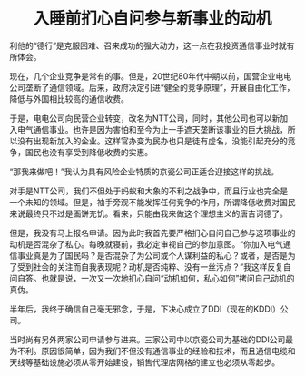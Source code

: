 <h1 align=center>入睡前扪心自问参与新事业的动机</h1>

利他的“德行”是克服困难、召来成功的强大动力，这一点在我投资通信事业时就有所体会。

现在，几个企业竞争是常有的事。但是，20世纪80年代中期以前，国营企业电电公司垄断了通信领域。后来，政府决定引进“健全的竞争原理”，开展自由化工作，降低与外国相比较高的通信收费。

于是，电电公司向民营企业转变，改名为NTT公司，同时，其他公司也可以新加入电气通信事业。也许是因为害怕和至今为止一手遮天垄断该事业的巨大挑战，所以没有出现新加入的企业。这样官办变为民办也只是徒有虚名，没能引起充分的竞争，国民也没有享受到降低收费的实惠。

“那我来做吧！”我认为具有风险企业特质的京瓷公司正适合迎接这样的挑战。

对手是NTT公司，我们不但处于蚂蚁和大象的不利之战争中，而且行业也完全是一个未知的领域。但是，袖手旁观不能发挥任何竞争的作用，所谓降低收费对国民来说最终只不过是画饼充饥。看来，只能由我来做这个理想主义的唐吉诃德了。

但是，我没有马上报名申请。因为此时我首先要严格扪心自问自己参与这项事业的动机是否混杂了私心。每晚就寝前，我必定审视自己的参加意图。“你加入电气通信事业真是为了国民吗？是否混杂了为公司或个人谋利益的私心？或者，是否是为了受到社会的关注而自我表现呢？动机是否纯粹、没有一丝污点？”我这样反复自问自答。也就是说，一次又一次地扪心自问“动机如何，私心如何”拷问自己动机的真伪。

半年后，我终于确信自己毫无邪念，于是，下决心成立了DDI（现在的KDDI）公司。

当时尚有另外两家公司申请参与进来。三家公司中以京瓷公司为基础的DDI公司最为不利。原因很简单，因为我们不但没有通信事业的经验和技术，而且通信电缆和天线等基础设施必须从零开始建设，销售代理店网格的建立也必须从零起步。

